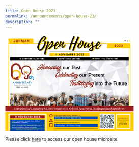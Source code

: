 ```yaml
---
title: Open House 2023
permalink: /announcements/open-house-23/
description: ""
---
```

<img src="/images/E%20Open%20House/dunman%20open%20house%20banner%202023%20(final).png" style="width:80%">
<br>

Please click [here](https://www.dunmansec.moe.edu.sg/e-open-house/programme-highlights/) to access our open house microsite.